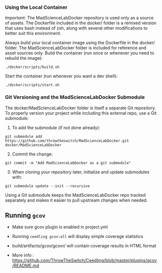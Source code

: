 ### Using the Local Container

*Important:*
The MadScienceLabDocker repository is used only as a source of assets. The Dockerfile included in the docker/ folder is a remixed version that uses bash instead of zsh, along with several other modifications to better suit this environment.

Always build your local container image using the Dockerfile in the docker/ folder. The MadScienceLabDocker folder is included for reference and asset sources only.
Build the container (run once or whenever you need to rebuild the image):

`./docker/scripts/build.sh`

Start the container (run whenever you want a dev shell):

`./docker/scripts/start.sh`

### Git Versioning and the MadScienceLabDocker Submodule

The docker/MadScienceLabDocker folder is itself a separate Git repository. To properly version your project while including this external repo, use a Git submodule:

1. To add the submodule (if not done already):

`git submodule add https://github.com/throwtheswitch/MadScienceLabDocker.git docker/MadScienceLabDocker`

2. Commit the change:

`git commit -m "Add MadScienceLabDocker as a git submodule"`

3. When cloning your repository later, initialize and update submodules with:

`git submodule update --init --recursive`

Using a Git submodule keeps the MadScienceLabDocker repo tracked separately and makes it easier to pull upstream changes when needed.


## Running `gcov`

- Make sure gcov plugin is enabled in project.yml 
- Running `ceedling gcov:all` will display simple coverage statistics
- build/artifacts/gcov/gcovr/ will contain coverage results in HTML format

- More info : https://github.com/ThrowTheSwitch/Ceedling/blob/master/plugins/gcov/README.md